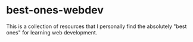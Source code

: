 # best-ones-webdev
This is a collection of resources that I personally find the absolutely "best ones" for learning web development.
